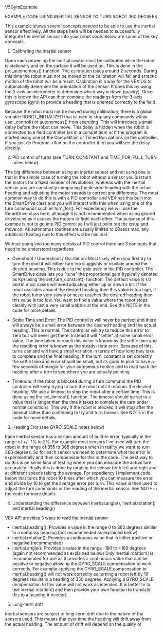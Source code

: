 V5GyroExample

EXAMPLE CODE USING INERTIAL SENSOR TO TURN ROBOT 360 DEGREES

This example shows several concepts needed to be able to use the inertial sensor effectively. All the steps here will
be needed to successfully integrate the inertial sensor into your robot code. Below are some of the key concepts.

1. Calibrating the inertial sensor

Upon each power-up the inertial sesnor must be calibrated while the robot is stationary and on the surface it will be used on.
This is done in the pre_autonomous() function. The calibration takes around 2 seconds. During this time the robot must not be
moved or the calibration will fail and erractic motion of the robot will be a result. Calibration is a way for the VEX OS to
automatially determine the orientation of the sensor. It does this by using the 3-axis accelerometer to determine which way is
down (gravity). Once this is known the API can then combine the readings from the 3-axis gyroscope (gyro) to provide a heading
that is oriented correctly to the field.
 
Because the robot must not be moved during calibration, there is a global variable ROBOT_INITIALIZED that is used to stop any
commands within user_control() or autonomous() from exeruting. This will introduce a small delay before the robot can move.
This delay is hidden when the robot is connected to a field controller (as in a competition) or if the program is started
using one of the Competition or Timed Run options on the controller. If you just do Program->Run on the controller then
you will see the delay directly.

2. PID control of turns (see TURN_CONSTANT and TIME_FOR_FULL_TURN notes below)

The big difference between using an inertial sensor and not using one is that in the simple case of turning the robot without
a sensor you just turn the motors for a fixed number of revolutions, whereas with the inertial sensor you are constantly
comparing the desired heading with the actual heading and adjusting the motor speeds to correct any difference. The most common
way to do this is with a PID controller and VEX has this built into the SmartDrive class and you will interact with this when
using one of the turn commands such as turn_for(). For expediency we will use the SmartDrive class here, although it is not
recommended when using geared drivetrains as it causes the motors to fight each other. The purpose of this exampe is not to
go into PID control so I will just point out the issue and move on. As autonomus routines are usually limited to 60secs max,
any additional heating due to this effect will be minimal.

Without going into too many details of PID control there are 3 concepts that need to be understood regardless:
 - Overshoot / Undershoot / Oscillation: Most likely when you first try to turn the robot it will either turn too sluggishly
   or oscilate around the desired heading. This is due to the gain used in the PID controller. The SmartDrive class lets you
   "tune" the proportional gain (typically denoted as Kp) using the set_turn_constant() function. The default value is 1.0 and
   in most cases will need adjusting either up or down a bit. If the robot oscilates around the desired heading then this value
   is too high, if the robot turns very slowly or never reaches the desired heading then this value is too low. You want to find
   a value where the robot stops cleanly with just a very small wobble at the end. See the NOTE in the code for more details.

 - Settle Time and Error: The PID controller will never be perfect and there will always be a small error between the desired heading
   and the actual heading. This is normal. The controller will try to reduce this error to zero but will never get there. Instead it
   will "settle" at some small error value. The time taken to reach this value is known as the settle time and the resulting error is
   known as the steady-state error. Because of this, turns can and will have a small variation in terms of how long they take to complete
   and the final heading. If the turn_constant is set correctly the settle time and error should be small, but its good to
   plan to have a few seconds of margin for your autnomous routine and to read back the heading after a turn to see where you
   are actually pointing

 - Timeouts: If the robot is blocked during a turn command the PID controller will keep trying to turn the robot until it reaches
   the desired heading. We use a timeout to stop the robot after a certain time. This is done using the set_timeout() function. The timeout
   should be set to a value that is longer than the time it takes to complete the turn under normal conditions. This way if the robot is
   blocked it will stop after the timeout rather than continuing to try and turn forever. See NOTE in the code for more details.

3. Heading Eror (see GYRO_SCALE notes below)

Each inertial sensor has a certain amount of built-in error, typically in the range of +/- 1% to 2%. For example most sensors
I've used will turn the robot in the range of 355 to 365 degrees when in reality we want to turn 360 degrees. So for each sensor
we need to determine what the error is experimentally and then compensate for this in the code. The best way to do this is on
some kind of test rig where you can measure the actual turn accurately. Ideally this is done by rotating the sensor both left
and right and at different speeds taking the average. For expediency I implement code below that turns the robot 10 times after
which you can measure the error and divide by 10 to get the average error per turn. This value is then used to adjust the turn
commands or the reading of the inertial sensor. See NOTE in the code for more details.

4. Understanding the difference between inertial.angle(), inertial.rotation() and inertial.heading()

VEX API provides 3 ways to read the inertial sensor
 - inertial.heading(): Provides a value in the range 0 to 360 degress similar to a compass heading (not recommended as explained below)
 - inertial.rotation(): Provides a continuous value that is either positive or negative (recommended)
 - inertial.angle(): Provides a value in the range -180 to +180 degrees (again not recommended as explained below)
Only inertial.rotation() is recommended for use as it provides a continuous value that can be positive or negative allowing
the GYRO_SCALE compensation to work correctly. For example applying the GYRO_SCALE compensation to inertial.heading() will not work
correclty as turning a robot left by 10 degrees results in a heading of 350 degrees. Applying a GYRO_SCALE compensation to this value
will not work as intended. It is better to to use inertial.rotation() and then provide your own function to translate this to a
heading if needed.

5. Long-term drift

Inertial sensors are subject to long-term drift due to the nature of the sensors used. This means that over time the heading
will drift away from the actual heading. The amount of drift will depend on the quality of
